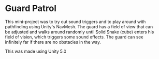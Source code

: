 # Guard Patrol

This mini-project was to try out sound triggers and to play around with pathfinding using Unity's NavMesh. The guard has a field of view that can be adjusted and walks around randomly until Solid Snake (cube) enters his field of vision, which triggers some sound effects. The guard can see infinitely far if there are no obstacles in the way.

This was made using Unity 5.0
